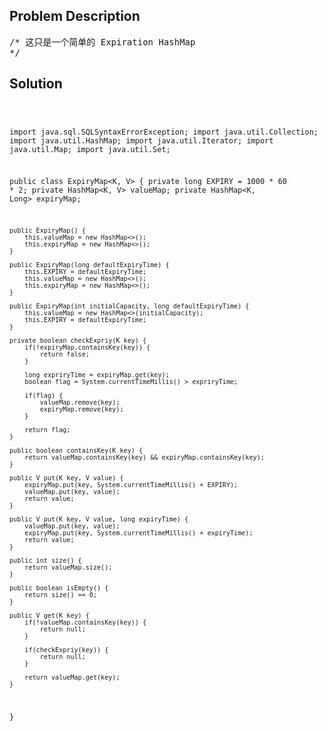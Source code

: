 <!--
<style>
  body { font-family: Arial, sans-serif; }
  .container { max-width: 100%; margin: auto; padding: 10px; }
  .comment-block { background-color: #f9f9f9; padding: 10px; border-left: 5px solid #ccc; max-width: 400px; margin: 20px auto; overflow-wrap: break-word; white-space: pre-wrap; }
  .code-block { background-color: #f4f4f4; padding: 10px; border: 1px solid #ddd; }
</style>
-->

<div class='container'>
<h2>Problem Description</h2>
<div class='comment-block'>
<pre>
/* 这只是一个简单的 Expiration HashMap
*/
</pre>
</div>

<h2>Solution</h2>
<div class='code-block'>
<pre><code class='language-java'>

import java.sql.SQLSyntaxErrorException;
import java.util.Collection;
import java.util.HashMap;
import java.util.Iterator;
import java.util.Map;
import java.util.Set;

public class ExpiryMap<K, V> {
    private long EXPIRY = 1000 * 60 * 2;
    private HashMap<K, V> valueMap;
    private HashMap<K, Long> expiryMap;

    public ExpiryMap() {
        this.valueMap = new HashMap<>();
        this.expiryMap = new HashMap<>();
    }

    public ExpiryMap(long defaultExpiryTime) {
        this.EXPIRY = defaultExpiryTime;
        this.valueMap = new HashMap<>();
        this.expiryMap = new HashMap<>();
    }

    public ExpiryMap(int initialCapacity, long defaultExpiryTime) {
        this.valueMap = new HashMap<>(initialCapacity);
        this.EXPIRY = defaultExpiryTime;
    }

    private boolean checkExpriy(K key) {
        if(!expiryMap.containsKey(key)) {
            return false;
        }

        long expriryTime = expiryMap.get(key);
        boolean flag = System.currentTimeMillis() > expriryTime;

        if(flag) {
            valueMap.remove(key);
            expiryMap.remove(key);
        }

        return flag;
    }

    public boolean containsKey(K key) {
        return valueMap.containsKey(key) && expiryMap.containsKey(key);
    }

    public V put(K key, V value) {
        expiryMap.put(key, System.currentTimeMillis() + EXPIRY);
        valueMap.put(key, value);
        return value;
    }

    public V put(K key, V value, long expiryTime) {
        valueMap.put(key, value);
        expiryMap.put(key, System.currentTimeMillis() + expiryTime);
        return value;
    }

    public int size() {
        return valueMap.size();
    }

    public boolean isEmpty() {
        return size() == 0;
    }

    public V get(K key) {
        if(!valueMap.containsKey(key)) {
            return null;
        }

        if(checkExpriy(key)) {
            return null;
        }

        return valueMap.get(key);
    }
}</code></pre>
</div>
</div>
